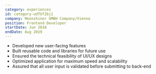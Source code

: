 ```yaml
---
category: experiences
id: category-udTUf2bj1
company: Moonshiner GMBH Company/Vienna
position: Frontend Developer
startDate: Jun 2018
endDate: Aug 2019
---
```


* Developed new user-facing features
* Built reusable code and libraries for future use
* Ensured the technical feasibility of UI/UX designs
* Optimized application for maximum speed and scalability
* Assured that all user input is validated before submitting to back-end

